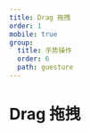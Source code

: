 ```yaml
---
title: Drag 拖拽
order: 1
mobile: true
group:
  title: 手势操作
  order: 6
  path: guesture
---
```


# Drag 拖拽

<code src="../demo/Drag.tsx"></code>
<API src="../src/Drag.tsx"></API>
